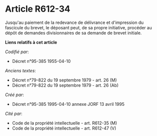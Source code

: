 # Article R612-34

Jusqu'au paiement de la redevance de délivrance et d'impression du fascicule du brevet, le déposant peut, de sa propre
initiative, procéder au dépôt de demandes divisionnaires de sa demande de brevet initiale.

**Liens relatifs à cet article**

_Codifié par_:

  - Décret n°95-385 1955-04-10

_Anciens textes_:

  - Décret n°79-822 du 19 septembre 1979 - art. 26 (M)
  - Décret n°79-822 du 19 septembre 1979 - art. 26 (Ab)

_Créé par_:

  - Décret n°95-385 1995-04-10 annexe JORF 13 avril 1995

_Cité par_:

  - Code de la propriété intellectuelle - art. R612-35 (M)
  - Code de la propriété intellectuelle - art. R612-47 (V)
